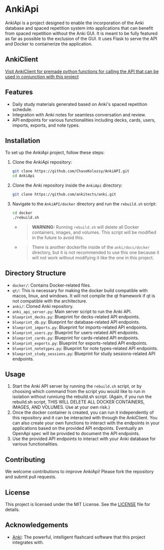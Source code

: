 # AnkiApi

AnkiApi is a project designed to enable the incorporation of the Anki database and spaced repetition system into applications that can benefit from spaced repetition without the Anki GUI. It is meant to be fully featured as far as possible to the exclusion of the GUI. It uses Flask to serve the API and Docker to containerize the application.

## AnkiClient

[Visit AnkiClient for premade python functions for calling the API that can be used in conjunction with this project](https://github.com/ChaseKolozsy/AnkiClient)

## Features

- Daily study materials generated based on Anki's spaced repetition schedule.
- Integration with Anki notes for seamless conversation and review.
- API endpoints for various functionalities including decks, cards, users, imports, exports, and note types.

## Installation

To set up the AnkiApi project, follow these steps:

1. Clone the AnkiApi repository:

    ```bash
    git clone https://github.com/ChaseKolozsy/AnkiAPI.git
    cd AnkiApi
    ```

2. Clone the Anki repository inside the `AnkiApi` directory:

    ```bash
    git clone https://github.com/ankitects/anki.git
    ```

3. Navigate to the `AnkiAPI/docker` directory  and run the `rebuild.sh` script: 

    ```bash
    cd docker
    ./rebuild.sh
    ```

    - > **WARNING:** Running `rebuild.sh` will delete all Docker containers, images, and volumes. This script will be modified in the future to avoid this.
    - > There is another dockerfile inside of the `anki/docs/docker` directory, but it is not recommended to use this one because it will not work without modifying it like the one in this project.

## Directory Structure

- `docker/`: Contains Docker-related files.
- `qt/`: This is necessary for making the docker build compatible with macos, linux, and windows. It will not compile the qt framework if qt is not compatible with the architecture. 
- `anki/`: Cloned Anki repository.
- `anki_api_server.py`: Main server script to run the Anki API.
- `blueprint_decks.py`: Blueprint for decks-related API endpoints.
- `blueprint_db.py`: Blueprint for database-related API endpoints.
- `blueprint_imports.py`: Blueprint for imports-related API endpoints.
- `blueprint_users.py`: Blueprint for users-related API endpoints.
- `blueprint_cards.py`: Blueprint for cards-related API endpoints.
- `blueprint_exports.py`: Blueprint for exports-related API endpoints.
- `blueprint_notetypes.py`: Blueprint for note types-related API endpoints.
- `blueprint_study_sessions.py`: Blueprint for study sessions-related API endpoints.

## Usage

1. Start the Anki API server by running the `rebuild.sh` script, or by choosing which command from the script you would like to run in isolation without runniung the rebuild.sh script. (Again, if you run the rebuild.sh script, THIS WILL DELETE ALL DOCKER CONTAINERS, IMAGES, AND VOLUMES. Use at your own risk.)
2. Once the docker container is created, you can run it independently of this repository and it can be interacted with through the AnkiClient. You can also create your own functions to interact with the endpoints in your applications based on the provided API endpoints. Eventually an OpenApi spec will be provided to document the API endpoints.
3. Use the provided API endpoints to interact with your Anki database for various functionalities.

## Contributing

We welcome contributions to improve AnkiApi! Please fork the repository and submit pull requests.

## License

This project is licensed under the MIT License. See the [LICENSE](LICENSE) file for details.

## Acknowledgements

- [Anki](https://github.com/ankitects/anki): The powerful, intelligent flashcard software that this project integrates with.